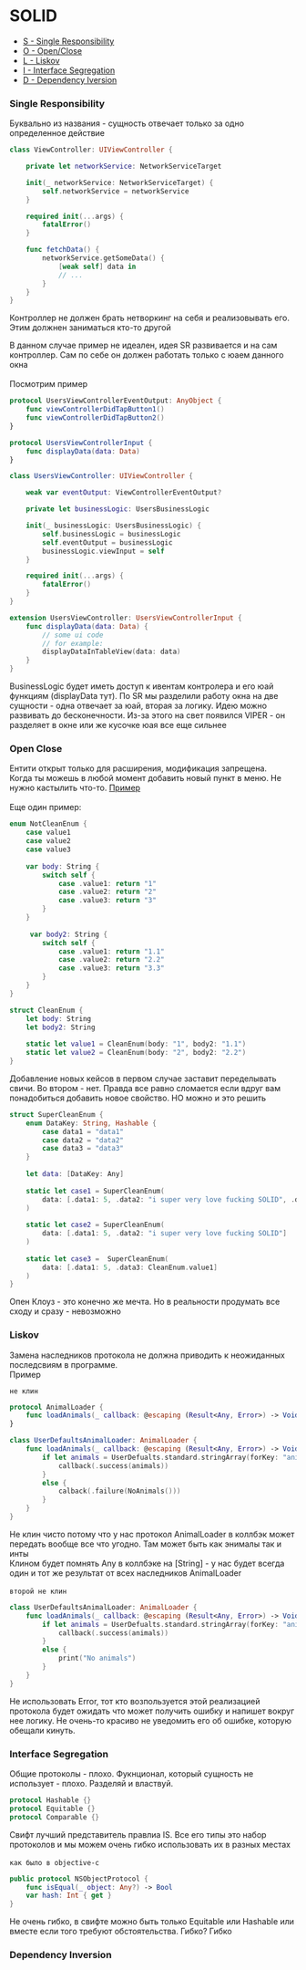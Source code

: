 # SOLID

- [S - Single Responsibility](#single-responsibility)
- [O - Open/Close](#open-close)
- [L - Liskov](#liskov)
- [I - Interface Segregation](#interface-segregation)
- [D - Dependency Iversion](#dependency-inversion)

### Single Responsibility
Буквально из названия - сущность отвечает только за одно определенное действие

```swift 
class ViewController: UIViewController {

    private let networkService: NetworkServiceTarget

    init(_ networkService: NetworkServiceTarget) {
        self.networkService = networkService
    }

    required init(...args) {
        fatalError()
    }

    func fetchData() {
        networkService.getSomeData() {
            [weak self] data in 
            // ... 
        }
    }
}
```
Контроллер не должен брать нетворкинг на себя и реализовывать его. Этим должнен заниматься кто-то другой

В данном случае пример не идеален, идея SR развивается и на сам контроллер. Сам по себе он должен работать только с юаем данного окна \
\
Посмотрим пример 

```swift 
protocol UsersViewControllerEventOutput: AnyObject {
    func viewControllerDidTapButton1()
    func viewControllerDidTapButton2()
}

protocol UsersViewControllerInput {
    func displayData(data: Data)
}

class UsersViewController: UIViewController {

    weak var eventOutput: ViewControllerEventOutput?

    private let businessLogic: UsersBusinessLogic

    init(_ businessLogic: UsersBusinessLogic) {
        self.businessLogic = businessLogic 
        self.eventOutput = businessLogic
        businessLogic.viewInput = self 
    }

    required init(...args) {
        fatalError()
    }
}

extension UsersViewController: UsersViewControllerInput {
    func displayData(data: Data) {
        // some ui code 
        // for example: 
        displayDataInTableView(data: data)
    }
}
```

BusinessLogic будет иметь доступ к ивентам контролера и его юай функциям (displayData тут). По SR мы разделили работу окна на две сущности - одна отвечает за юай, вторая за логику. Идею можно развивать до бесконечности. Из-за этого на свет появился VIPER - он разделяет в окне или же кусочке юая все еще сильнее

### Open Close
Ентити открыт только для расширения, модификация запрещена. \
Когда ты можешь в любой момент добавить новый пункт в меню. 
Не нужно кастылить что-то. [Пример](xcode-examples/SOLID/OpenClose) \
\
Еще один пример:
``` swift 
enum NotCleanEnum {
    case value1
    case value2
    case value3
    
    var body: String {
        switch self {
            case .value1: return "1"
            case .value2: return "2"
            case .value3: return "3"
        }
    }
    
     var body2: String {
        switch self {
            case .value1: return "1.1"
            case .value2: return "2.2"
            case .value3: return "3.3"
        }
    } 
}

struct CleanEnum {
    let body: String
    let body2: String
    
    static let value1 = CleanEnum(body: "1", body2: "1.1")
    static let value2 = CleanEnum(body: "2", body2: "2.2")
}

```
Добавление новых кейсов в первом случае заставит переделывать свичи. Во втором - нет. Правда все равно сломается если вдруг вам понадобиться добавить 
новое свойство. НО можно и это решить
```swift 
struct SuperCleanEnum {
    enum DataKey: String, Hashable {
        case data1 = "data1"
        case data2 = "data2"
        case data3 = "data3"
    }
    
    let data: [DataKey: Any]
    
    static let case1 = SuperCleanEnum(
        data: [.data1: 5, .data2: "i super very love fucking SOLID", .data3: CleanEnum.value2]
    )
    
    static let case2 = SuperCleanEnum(
        data: [.data1: 5, .data2: "i super very love fucking SOLID"]
    )
    
    static let case3 =  SuperCleanEnum(
        data: [.data1: 5, .data3: CleanEnum.value1]
    )
}
```
Опен Клоуз - это конечно же мечта. Но в реальности продумать все сходу и сразу - невозможно

### Liskov
Замена наследников протокола не должна приводить к неожиданных последсвиям в программе. \
Пример 

```не клин```
```swift 
protocol AnimalLoader {
    func loadAnimals(_ callback: @escaping (Result<Any, Error>) -> Void)
}

class UserDefaultsAnimalLoader: AnimalLoader {
    func loadAnimals(_ callback: @escaping (Result<Any, Error>) -> Void) {
        if let animals = UserDefualts.standard.stringArray(forKey: "animals") {
            callback(.success(animals))
        } 
        else {
            calback(.failure(NoAnimals()))
        }
    }
}

```
Не клин чисто потому что у нас протокол AnimalLoader в коллбэк может передать вообще все что угодно. Там может быть как энималы так и инты \
Клином будет помнять Any в коллбэке на [String] - у нас будет всегда один и тот же результат от всех наследников AnimalLoader \
\
```второй не клин```

```swift 
class UserDefaultsAnimalLoader: AnimalLoader {
    func loadAnimals(_ callback: @escaping (Result<Any, Error>) -> Void) {
        if let animals = UserDefualts.standard.stringArray(forKey: "animals") {
            callback(.success(animals))
        } 
        else {
            print("No animals")
        }
    }
}
```
Не использовать Error, тот кто возпользуется этой реализацией протокола будет ожидать что может получить ошибку и напишет вокруг нее логику.
Не очень-то красиво не уведомить его об ошибке, которую обещали кинуть.

### Interface Segregation
Общие протоколы - плохо. Фукнционал, который сущность не использует - плохо. Разделяй и властвуй. 
``` swift 
protocol Hashable {}
protocol Equitable {}
protocol Comparable {}
```
Свифт лучший представитель правлиа IS. Все его типы это набор протоколов и мы можем очень гибко использовать их в разных местах \
\
```как было в objective-c```
``` swift 
public protocol NSObjectProtocol {
    func isEqual(_ object: Any?) -> Bool
    var hash: Int { get }
}
```
Не очень гибко, в свифте можно быть только Equitable или Hashable или вместе если того требуют обстоятельства. Гибко? Гибко


### Dependency Inversion
